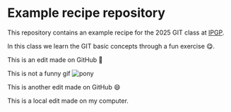 # Example recipe repository

This repository contains an example recipe for
the 2025 GIT class at [IPGP](https://www.ipgp.fr).

In this class we learn the GIT basic concepts through a fun exercise 😋.

This is an edit made on GitHub 🚀

This is not a funny gif ![pony](https://i.pinimg.com/originals/75/a9/88/75a988cc0eb4b3f9fd308e1cfa24d07f.gif)

This is another edit made on GitHub 😄

This is a local edit made on my computer.
